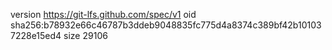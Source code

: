 version https://git-lfs.github.com/spec/v1
oid sha256:b78932e66c46787b3ddeb9048835fc775d4a8374c389bf42b101037228e15ed4
size 29106
